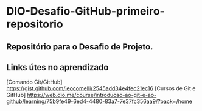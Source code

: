 # DIO-Desafio-GitHub-primeiro-repositorio
## Repositório para o Desafio de Projeto.
## Links útes no aprendizado
[Comando Git/GitHub] https://gist.github.com/leocomelli/2545add34e4fec21ec16
[Cursos de Git e GitHub] https://web.dio.me/course/introducao-ao-git-e-ao-github/learning/75b9fe49-6ed4-4480-83a7-7e37fc356aa9/?back=/home
